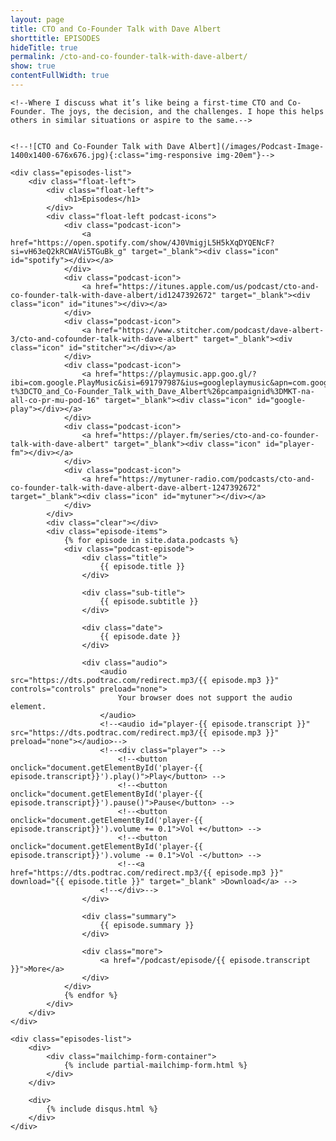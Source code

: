 ```yaml
---
layout: page
title: CTO and Co-Founder Talk with Dave Albert
shorttitle: EPISODES 
hideTitle: true
permalink: /cto-and-co-founder-talk-with-dave-albert/
show: true
contentFullWidth: true
---
```


<div class="episodes-container">
    <!--**CTO and Co-Founder Talk with Dave Albert**-->

    <!--Where I discuss what it’s like being a first-time CTO and Co-Founder. The joys, the decision, and the challenges. I hope this helps others in similar situations or aspire to the same.-->


    <!--![CTO and Co-Founder Talk with Dave Albert](/images/Podcast-Image-1400x1400-676x676.jpg){:class="img-responsive img-20em"}-->

    <div class="episodes-list">
        <div class="float-left">
            <div class="float-left">
                <h1>Episodes</h1>
            </div>
            <div class="float-left podcast-icons">
                <div class="podcast-icon">
                    <a href="https://open.spotify.com/show/4J0VmigjL5H5kXqDYQENcF?si=vH63eQ2kRCWAVi5TGuBk_g" target="_blank"><div class="icon" id="spotify"></div></a>
                </div>
                <div class="podcast-icon">
                    <a href="https://itunes.apple.com/us/podcast/cto-and-co-founder-talk-with-dave-albert/id1247392672" target="_blank"><div class="icon" id="itunes"></div></a>
                </div>
                <div class="podcast-icon">
                    <a href="https://www.stitcher.com/podcast/dave-albert-3/cto-and-cofounder-talk-with-dave-albert" target="_blank"><div class="icon" id="stitcher"></div></a>
                </div>
                <div class="podcast-icon">
                    <a href="https://playmusic.app.goo.gl/?ibi=com.google.PlayMusic&isi=691797987&ius=googleplaymusic&apn=com.google.android.music&link=https://play.google.com/music/m/I5xrkrvr34yc3b7zbcc7hysdm4y?t%3DCTO_and_Co-Founder_Talk_with_Dave_Albert%26pcampaignid%3DMKT-na-all-co-pr-mu-pod-16" target="_blank"><div class="icon" id="google-play"></div></a>
                </div>
                <div class="podcast-icon">
                    <a href="https://player.fm/series/cto-and-co-founder-talk-with-dave-albert" target="_blank"><div class="icon" id="player-fm"></div></a>
                </div>
                <div class="podcast-icon">
                    <a href="https://mytuner-radio.com/podcasts/cto-and-co-founder-talk-with-dave-albert-dave-albert-1247392672" target="_blank"><div class="icon" id="mytuner"></div></a>
                </div>
            </div>
            <div class="clear"></div>
            <div class="episode-items">
                {% for episode in site.data.podcasts %}
                <div class="podcast-episode">
                    <div class="title">
                        {{ episode.title }}
                    </div>

                    <div class="sub-title">
                        {{ episode.subtitle }}
                    </div>

                    <div class="date">
                        {{ episode.date }}
                    </div>

                    <div class="audio">
                        <audio src="https://dts.podtrac.com/redirect.mp3/{{ episode.mp3 }}" controls="controls" preload="none">
                            Your browser does not support the audio element.
                        </audio>
                        <!--<audio id="player-{{ episode.transcript }}" src="https://dts.podtrac.com/redirect.mp3/{{ episode.mp3 }}" preload="none"></audio>-->
                        <!--<div class="player"> -->
                            <!--<button onclick="document.getElementById('player-{{ episode.transcript}}').play()">Play</button> -->
                            <!--<button onclick="document.getElementById('player-{{ episode.transcript}}').pause()">Pause</button> -->
                            <!--<button onclick="document.getElementById('player-{{ episode.transcript}}').volume += 0.1">Vol +</button> -->
                            <!--<button onclick="document.getElementById('player-{{ episode.transcript}}').volume -= 0.1">Vol -</button> -->
                            <!--<a href="https://dts.podtrac.com/redirect.mp3/{{ episode.mp3 }}" download="{{ episode.title }}" target="_blank" >Download</a> -->
                        <!--</div>-->
                    </div>

                    <div class="summary">
                        {{ episode.summary }}
                    </div>

                    <div class="more">
                        <a href="/podcast/episode/{{ episode.transcript }}">More</a>
                    </div>
                </div>
                {% endfor %}
            </div>
        </div>
    </div>

    <div class="episodes-list">
        <div>
            <div class="mailchimp-form-container">
                {% include partial-mailchimp-form.html %}
            </div>
        </div>

        <div>
            {% include disqus.html %}
        </div>
    </div>
</div>
